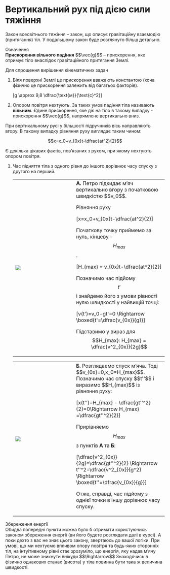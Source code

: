 # Вертикальний рух пiд дiєю сили тяжiння

<p1>Закон всесвiтнього тяжiння</p1> – закон, що описує гравiтацiйну взаємодiю (притягання) тiл. У подальшому закон буде розглянуто бiльш детально.

<div class="eoz-wrap">
<span class="eoz">Означення</span>
<div class="eoz-text">
<b>Прискорення вiльного падiння</b> $$\vec{g}$$ – прискорення, яке отримує тiло внаслiдок
гравiтацiйного притягання Землi.
<p></p>

Для спрощення вирiшення кiнематичних задач
<ol>
<li>Бiля поверхнi Землi це прискорення вважають константою (хоча фiзично це прискорення залежить вiд багатьох факторiв).</li>

\[g \approx 9,8 \dfrac{\text{м}}{\text{c}^2}\]

<li>Опором повiтря нехтують. За таких умов падiння тiла називають <b>вiльним</b>. Єдине прискорення, яке дiє на тiло в такому випадку - прискорення $$\vec{g}$$, напрямлене вертикально вниз.</li>
</ol>
</div>
</div>

При вертикальному русi у бiльшостi пiдручникiв вiсь направляють вгору. В такому випадку рiвняння руху виглядає таким чином:

$$x=x_0+v_{0x}t-\dfrac{at^2}{2}$$

Є декiлька цiкавих фактiв, пов’язаних з рухом, при якому нехтують опором повiтря.

<ol>
<li><p1>Час пiдняття тiла з одного рiвня до iншого дорiвнює часу спуску з другого на перший.</p1>
<table style="width:100%"><tr><td><img class="image"  src="https://rawgit.com/chudaol/ed-era-book-physics/master/images/chapter_2/8.svg" /></td><td width="60%"><b>А.</b> Петро пiдкидає м’яч вертикально вгору з початковою швидкiстю $$v_0$$. 

Рiвняння руху 

\[x=x_0+v_{0x}t-\dfrac{at^2}{2}\] 

Початкову точку приймемо за нуль, кiнцеву – $$H_{max}$$.

\[H_{max} = v_{0x}t-\dfrac{at^2}{2}\]

Позначимо час пiдйому $$t'$$ i знайдемо його з умови рiвностi нулю швидкостi у найвищiй точцi:

\[v(t')=v_0-gt'=0 \Rightarrow \boxed{t'=\dfrac{v_{0x}}{g}}\]

Пiдставимо у вираз для $$H_{max}: H_{max} = \dfrac{v^2_{0x}}{2g}$$</td></tr></table>
<table style="width:100%"><tr><td><img class="image"  src="https://rawgit.com/chudaol/ed-era-book-physics/master/images/chapter_2/9.svg" /></td><td width="60%"><b>Б.</b> Розглядаємо спуск м’яча. Тодi $$v_{0x}=0,x_0=H_{max}$$. Позначимо час спуску $$t''$$ i виразимо $$H_{max}$$ iз рiвняння руху:

\[x(t'')=H_{max} - \dfrac{gt''^2}{2}=0\Rightarrow H_{max} =\dfrac{gt''^2}{2}\]

Прирiвняємо $$H_{max}$$ з пунктiв <b>А</b> та <b>Б</b>:

\[\dfrac{v^2_{0x}}{2g}=\dfrac{gt''^2}{2} \Rightarrow t''^2=\dfrac{v^2_{0x}}{g^2} \Rightarrow \boxed{t''=\dfrac{v_{0x}}{g}}\]

Отже, справдi, час пiдйому з однiєї точки в iншу дорiвнює часу спуску.</td></tr></table></li>


</ol>

<div class="add-wrap">
<span class="add">Збереження енергiї</span>
<div class="add-text">
Обидва попереднi пункти можна було б отримати користуючись законом збереження енергiї (ви його будете розглядати далi в курсi). А поки дехто з вас не знає цього закону, звертаюсь до вашої логiки. При умовi, що ми нехтуємо впливом опору повiтря та будь-яких стороннiх тiл, на iнтуiтивному рiвнi стає зрозумiло, що енергiя, яку надав м’ячу Петро, не може зникнути внiкуди $$\Rightarrow$$ Знаходячись в фiзично однакових станах (висота) у тiла повинна бути така ж величина швидкостi.
</div>
</div>


